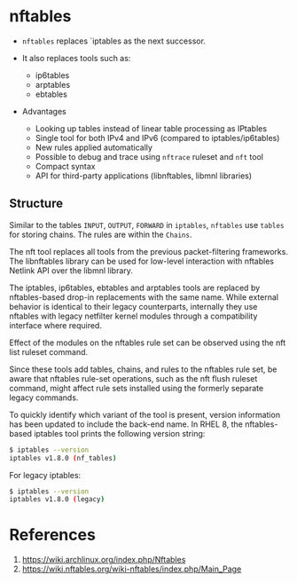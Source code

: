 # nftables

* `nftables` replaces `iptables as the next successor.

* It also replaces tools such as:
    * ip6tables
    * arptables
    * ebtables

* Advantages
  * Looking up tables instead of linear table processing as IPtables
  * Single tool for both IPv4 and IPv6 (compared to iptables/ip6tables)
  * New rules applied automatically
  * Possible to debug and trace using `nftrace` ruleset and `nft` tool
  * Compact syntax
  * API for third-party applications (libnftables, libmnl libraries)

## Structure

Similar to the tables `INPUT`, `OUTPUT`, `FORWARD` in `iptables`, `nftables` use `tables` for storing chains. The rules are within the `Chains`.

The nft tool replaces all tools from the previous packet-filtering frameworks. The libnftables library can be used for low-level interaction with nftables Netlink API over the libmnl library.

The iptables, ip6tables, ebtables and arptables tools are replaced by nftables-based drop-in replacements with the same name. While external behavior is identical to their legacy counterparts, internally they use nftables with legacy netfilter kernel modules through a compatibility interface where required.

Effect of the modules on the nftables rule set can be observed using the nft list ruleset command.

Since these tools add tables, chains, and rules to the nftables rule set, be aware that nftables rule-set operations, such as the nft flush ruleset command, might affect rule sets installed using the formerly separate legacy commands.

To quickly identify which variant of the tool is present, version information has been updated to include the back-end name. In RHEL 8, the nftables-based iptables tool prints the following version string:

```bash
$ iptables --version
iptables v1.8.0 (nf_tables)
```

For legacy iptables:

```bash
$ iptables --version
iptables v1.8.0 (legacy)
```

# References
1. https://wiki.archlinux.org/index.php/Nftables
2. https://wiki.nftables.org/wiki-nftables/index.php/Main_Page